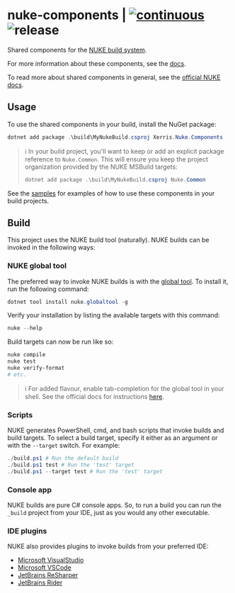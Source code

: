 # nuke-components | [![continuous](https://github.com/xerris/nuke-components/actions/workflows/continuous.yml/badge.svg)](https://github.com/xerris/nuke-components/actions/workflows/continuous.yml) ![release](https://github.com/xerris/nuke-components/actions/workflows/release.yml/badge.svg)

Shared components for the [NUKE build system](https://nuke.build).

For more information about these components, see the [docs](https://xerris.github.io/nuke-components).

To read more about shared components in general, see the [official NUKE docs](https://nuke.build/docs/sharing/build-components).

## Usage

To use the shared components in your build, install the NuGet package:

```powershell
dotnet add package .\build\MyNukeBuild.csproj Xerris.Nuke.Components
```

> ℹ In your build project, you'll want to keep or add an explicit
> package reference
> to `Nuke.Common`. This will ensure you keep the project organization provided
> by the NUKE MSBuild targets:
>
> ```powershell
> dotnet add package .\build\MyNukeBuild.csproj Nuke.Common
> ```

See the [samples](./samples/) for examples of how to use these components in
your build projects.

## Build

This project uses the NUKE build tool (naturally). NUKE builds can be invoked
in the following ways:

### NUKE global tool

The preferred way to invoke NUKE builds is with the [global tool](https://nuke.build/docs/getting-started/setup.html). To install it, run the following
command:

```powershell
dotnet tool install nuke.globaltool -g
```

Verify your installation by listing the available targets with this command:

```powershell
nuke --help
```

Build targets can now be run like so:

```powershell
nuke compile
nuke test
nuke verify-format
# etc.
```

> ℹ For added flavour, enable tab-completion for the global tool in your shell.
> See the official docs for instructions [here](https://nuke.build/docs/global-tool/shell-completion/).

### Scripts

NUKE generates PowerShell, cmd, and bash scripts that invoke builds and build
targets. To select a build target, specify it either as an argument or with the
`--target` switch. For example:

```powershell
./build.ps1 # Run the default build
./build.ps1 test # Run the 'test' target
./build.ps1 --target test # Run the 'test' target
```

### Console app

NUKE builds are pure C# console apps. So, to run a build you can run the
`_build` project from your IDE, just as you would any other executable.

### IDE plugins

NUKE also provides plugins to invoke builds from your preferred IDE:

- [Microsoft VisualStudio](https://nuke.build/visualstudio)
- [Microsoft VSCode](https://nuke.build/vscode)
- [JetBrains ReSharper](https://nuke.build/resharper)
- [JetBrains Rider](https://nuke.build/rider)
